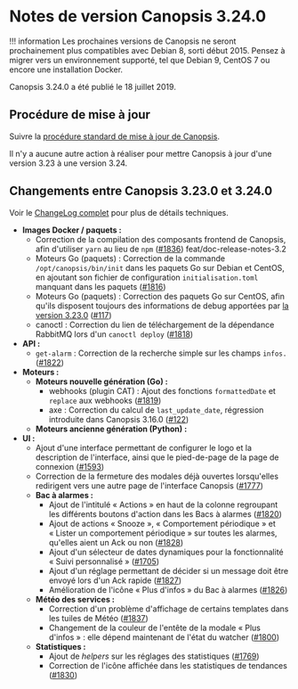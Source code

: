 # Notes de version Canopsis 3.24.0

!!! information
    Les prochaines versions de Canopsis ne seront prochainement plus compatibles avec Debian 8, sorti début 2015. Pensez à migrer vers un environnement supporté, tel que Debian 9, CentOS 7 ou encore une installation Docker.

Canopsis 3.24.0 a été publié le 18 juillet 2019.

## Procédure de mise à jour

Suivre la [procédure standard de mise à jour de Canopsis](../guide-administration/mise-a-jour/index.md).

Il n'y a aucune autre action à réaliser pour mettre Canopsis à jour d'une version 3.23 à une version 3.24.

## Changements entre Canopsis 3.23.0 et 3.24.0

Voir le [ChangeLog complet](https://git.canopsis.net/canopsis/canopsis/blob/develop/CHANGELOG.md) pour plus de détails techniques.

*  **Images Docker / paquets :**
    *  Correction de la compilation des composants frontend de Canopsis, afin d'utiliser `yarn` au lieu de `npm` ([#1836](https://git.canopsis.net/canopsis/canopsis/issues/1836)) feat/doc-release-notes-3.2
    *  Moteurs Go (paquets) : Correction de la commande `/opt/canopsis/bin/init` dans les paquets Go sur Debian et CentOS, en ajoutant son fichier de configuration `initialisation.toml` manquant dans les paquets ([#1816](https://git.canopsis.net/canopsis/canopsis/issues/1816))
    *  Moteurs Go (paquets) : Correction des paquets Go sur CentOS, afin qu'ils disposent toujours des informations de debug apportées par [la version 3.23.0](3.23.0.md) ([#117](https://git.canopsis.net/canopsis/go-revolution/issues/117))
    *  canoctl : Correction du lien de téléchargement de la dépendance RabbitMQ lors d'un `canoctl deploy` ([#1818](https://git.canopsis.net/canopsis/canopsis/issues/1818))
*  **API :**
    *  `get-alarm` : Correction de la recherche simple sur les champs `infos.` ([#1822](https://git.canopsis.net/canopsis/canopsis/issues/1822))
*  **Moteurs :**
    *  **Moteurs nouvelle génération (Go) :**
        *  webhooks (plugin CAT) : Ajout des fonctions `formattedDate` et `replace` aux webhooks ([#1819](https://git.canopsis.net/canopsis/canopsis/issues/1819))
        *  axe : Correction du calcul de `last_update_date`, régression introduite dans Canopsis 3.16.0 ([#122](https://git.canopsis.net/canopsis/go-revolution/issues/122))
    *  **Moteurs ancienne génération (Python) :**
*  **UI :**
    *  Ajout d'une interface permettant de configurer le logo et la description de l'interface, ainsi que le pied-de-page de la page de connexion ([#1593](https://git.canopsis.net/canopsis/canopsis/issues/1593))
    *  Correction de la fermeture des modales déjà ouvertes lorsqu'elles redirigent vers une autre page de l'interface Canopsis ([#1777](https://git.canopsis.net/canopsis/canopsis/issues/1777))
    *  **Bac à alarmes :**
        *  Ajout de l'intitulé « Actions » en haut de la colonne regroupant les différents boutons d'action dans les Bacs à alarmes ([#1820](https://git.canopsis.net/canopsis/canopsis/issues/1820))
        *  Ajout de actions « Snooze », « Comportement périodique » et « Lister un comportement périodique » sur toutes les alarmes, qu'elles aient un Ack ou non ([#1828](https://git.canopsis.net/canopsis/canopsis/issues/1828))
        *  Ajout d'un sélecteur de dates dynamiques pour la fonctionnalité « Suivi personnalisé » ([#1705](https://git.canopsis.net/canopsis/canopsis/issues/1705))
        *  Ajout d'un réglage permettant de décider si un message doit être envoyé lors d'un Ack rapide ([#1827](https://git.canopsis.net/canopsis/canopsis/issues/1827))
        *  Amélioration de l'icône « Plus d'infos » du Bac à alarmes ([#1826](https://git.canopsis.net/canopsis/canopsis/issues/1826))
    *  **Météo des services :**
        *  Correction d'un problème d'affichage de certains templates dans les tuiles de Météo ([#1837](https://git.canopsis.net/canopsis/canopsis/issues/1837))
        *  Changement de la couleur de l'entête de la modale « Plus d'infos » : elle dépend maintenant de l'état du watcher ([#1800](https://git.canopsis.net/canopsis/canopsis/issues/1800))
    *  **Statistiques :**
        *  Ajout de *helpers* sur les réglages des statistiques ([#1769](https://git.canopsis.net/canopsis/canopsis/issues/1769))
        *  Correction de l'icône affichée dans les statistiques de tendances ([#1830](https://git.canopsis.net/canopsis/canopsis/issues/1830))
